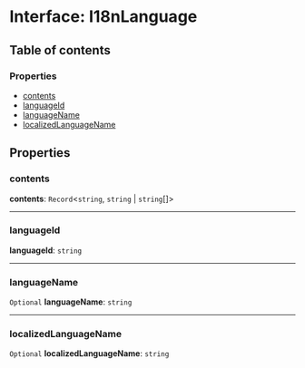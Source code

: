 # Interface: I18nLanguage

## Table of contents

### Properties

* [contents](/en/auto-docs/i18n/interfaces/I18nLanguage.md#contents)
* [languageId](/en/auto-docs/i18n/interfaces/I18nLanguage.md#languageid)
* [languageName](/en/auto-docs/i18n/interfaces/I18nLanguage.md#languagename)
* [localizedLanguageName](/en/auto-docs/i18n/interfaces/I18nLanguage.md#localizedlanguagename)

## Properties

### contents

**contents**: `Record`<`string`, `string` | `string`\[]>

***

### languageId

**languageId**: `string`

***

### languageName

`Optional` **languageName**: `string`

***

### localizedLanguageName

`Optional` **localizedLanguageName**: `string`
